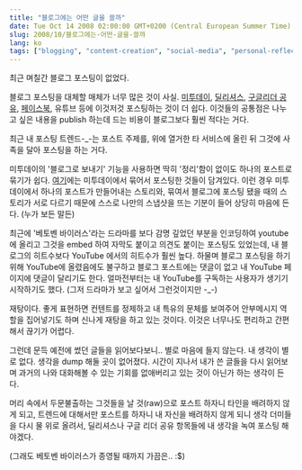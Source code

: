 ```yaml
---
title: "블로그에는 어떤 글을 쓸까"
date: Tue Oct 14 2008 02:00:00 GMT+0200 (Central European Summer Time)
slug: 2008/10/블로그에는-어떤-글을-쓸까
lang: ko
tags: ["blogging", "content-creation", "social-media", "personal-reflection"]
---
```


최근 며칠간 블로그 포스팅이 없었다. 

블로그 포스팅을 대체할 매체가 너무 많은 것이 사실. 
[미투데이](http://me2day.net/), [딜리셔스](http://delicious.com/xrath), [구글리더 공유](http://www.google.com/reader/shared/12212200999016560865), [페이스북](http://www.facebook.com/profile.php?id=652181170&ref=profile), 유튜브 등에 이것저것 포스팅하는 것이 더 쉽다.
이것들의 공통점은 나누고 싶은 내용을 publish 하는데 드는 비용이 블로그보다 훨씬 적다는 거다.

최근 내 포스팅 트렌드-_-는 포스트 주제를, 위에 열거한 타 서비스에 올린 뒤 그것에 사족을 달아 포스팅을 하는 거다.

미투데이의 '블로그로 보내기' 기능을 사용하면 딱히 '정리'함이 없이도 하나의 포스트로 묶기가 쉽다. [여기](/blog/list/me2day)에는 미투데이에서 묶어서 포스팅한 것들이 담겨있다. 이런 경우 미투데이에서 하나의 포스트가 만들어내는 스토리와, 묶여서 블로그에 포스팅 됐을 때의 스토리가 서로 다르기 때문에 스스로 나만의 스냅샷을 뜨는 기분이 들어 상당히 마음에 든다. (누가 보든 말든)

최근에 '베토벤 바이러스'라는 드라마를 보다 감명 깊었던 부분을 인코딩하여 youtube에 올리고 그것을 embed 하여 자막도 붙이고 의견도 붙이는 포스팅도 있었는데, 내 블로그의 히트수보다 YouTube 에서의 히트수가 훨씬 높다. 하물며 블로그 포스팅을 하기 위해 YouTube에 올렸음에도 불구하고 블로그 포스트에는 댓글이 없고 내 YouTube 페이지에 댓글이 달리기도 한다. 얼마전부터는 내 YouTube를 구독하는 사용자가 생기기 시작하기도 했다. (그저 드라마가 보고 싶어서 그런것이지만 -_-)

재탕이다. 좋게 표현하면 컨텐트를 정제하고 내 특유의 문체를 보여주어 안부메시지 역할을 집어넣기도 하며 신나게 재탕을 하고 있는 것이다. 이것은 너무나도 편리하고 간편해서 끊기가 어렵다. 

그런데 문득 예전에 썼던 글들을 읽어보다보니.. 별로 마음에 들지 않는다. 내 생각이 별로 없다.
생각을 dump 해둘 곳이 없어졌다. 시간이 지나서 내가 쓴 글들을 다시 읽어보며 과거의 나와 대화해볼 수 있는 기회를 없애버리고 있는 것이 아닌가 하는 생각이 든다.

머리 속에서 두문불출하는 그것들을 날 것(raw)으로 포스트 하자니 타인을 배려하지 않게 되고, 트렌드에 대해서만 포스트를 하자니 내 자신을 배려하지 않게 되니 생각 더미들을 다시 물 위로 올려서, 딜리셔스나 구글 리더 공유 항목들에 내 생각을 녹여 포스팅 해야겠다. 

(그래도 베토벤 바이러스가 종영될 때까지 가끔은.. :$)
